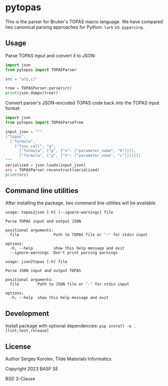 # pytopas

This is the parser for Bruker's TOPAS macro language. We have compared two canonical parsing approaches for Python: `lark` vs. `pyparsing`.

## Usage

Parse TOPAS input and convert it to JSON:

```python
import json
from pytopas import TOPASParser

src = "a(b,c)"

tree = TOPASParser.parse(src)
print(json.dumps(tree))
```

Convert parser's JSON-encoded TOPAS code back into the TOPAS input format:

```python
import json
from pytopas import TOPASParseTree

input_json = """
["topas",
  ["formula",
    ["func_call", "a",
      ["formula", ["p", {"n": ["parameter_name", "b"]}]],
      ["formula", ["p", {"n": ["parameter_name", "c"]}]]]]]
"""
serialized = json.loads(input_json)
src = TOPASParser.reconstruct(serialized)
print(src)

```

## Command line utilities

After installing the package, two command line utilities will be available.

```
usage: topas2json [-h] [--ignore-warnings] file

Parse TOPAS input and output JSON

positional arguments:
  file               Path to TOPAS file or '-' for stdin input

options:
  -h, --help         show this help message and exit
  --ignore-warnings  Don't print parsing warnings
```

```
usage: json2topas [-h] file

Parse JSON input and output TOPAS

positional arguments:
  file        Path to JSON file or '-' for stdin input

options:
  -h, --help  show this help message and exit

```

## Development

Install package with optional dependencies: `pip install -e .[lint,test,release]`

## License

Author Sergey Korolev, Tilde Materials Informatics

Copyright 2023 BASF SE

BSD 3-Clause
